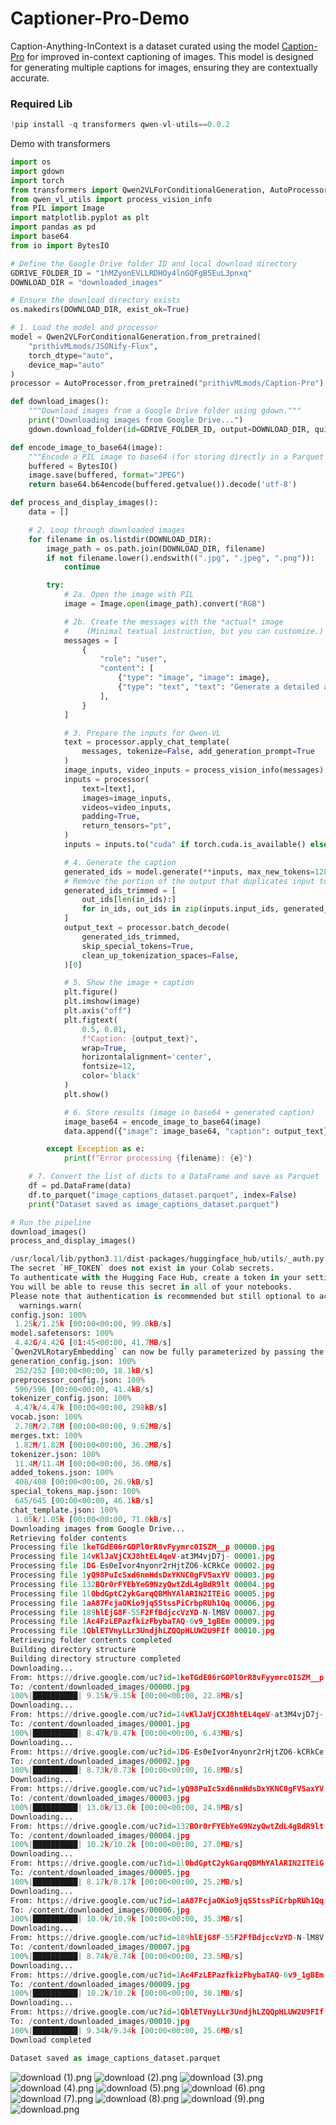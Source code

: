 # Captioner-Pro-Demo

Caption-Anything-InContext is a dataset curated using the model [Caption-Pro](https://huggingface.co/prithivMLmods/Caption-Pro) for improved in-context captioning of images. This model is designed for generating multiple captions for images, ensuring they are contextually accurate.

### Required Lib
```py
!pip install -q transformers qwen-vl-utils==0.0.2
```

Demo with transformers

```py
import os
import gdown
import torch
from transformers import Qwen2VLForConditionalGeneration, AutoProcessor
from qwen_vl_utils import process_vision_info
from PIL import Image
import matplotlib.pyplot as plt
import pandas as pd
import base64
from io import BytesIO

# Define the Google Drive folder ID and local download directory
GDRIVE_FOLDER_ID = "1hMZyonEVLLRDHOy4lnGQFgB5EuL3pnxq"
DOWNLOAD_DIR = "downloaded_images"

# Ensure the download directory exists
os.makedirs(DOWNLOAD_DIR, exist_ok=True)

# 1. Load the model and processor
model = Qwen2VLForConditionalGeneration.from_pretrained(
    "prithivMLmods/JSONify-Flux",
    torch_dtype="auto",
    device_map="auto"
)
processor = AutoProcessor.from_pretrained("prithivMLmods/Caption-Pro")

def download_images():
    """Download images from a Google Drive folder using gdown."""
    print("Downloading images from Google Drive...")
    gdown.download_folder(id=GDRIVE_FOLDER_ID, output=DOWNLOAD_DIR, quiet=False)

def encode_image_to_base64(image):
    """Encode a PIL image to base64 (for storing directly in a Parquet file)."""
    buffered = BytesIO()
    image.save(buffered, format="JPEG")
    return base64.b64encode(buffered.getvalue()).decode('utf-8')

def process_and_display_images():
    data = []

    # 2. Loop through downloaded images
    for filename in os.listdir(DOWNLOAD_DIR):
        image_path = os.path.join(DOWNLOAD_DIR, filename)
        if not filename.lower().endswith((".jpg", ".jpeg", ".png")):
            continue

        try:
            # 2a. Open the image with PIL
            image = Image.open(image_path).convert("RGB")

            # 2b. Create the messages with the *actual* image
            #    (Minimal textual instruction, but you can customize.)
            messages = [
                {
                    "role": "user",
                    "content": [
                        {"type": "image", "image": image},
                        {"type": "text", "text": "Generate a detailed and optimized caption for the given image."},
                    ],
                }
            ]

            # 3. Prepare the inputs for Qwen-VL
            text = processor.apply_chat_template(
                messages, tokenize=False, add_generation_prompt=True
            )
            image_inputs, video_inputs = process_vision_info(messages)
            inputs = processor(
                text=[text],
                images=image_inputs,
                videos=video_inputs,
                padding=True,
                return_tensors="pt",
            )
            inputs = inputs.to("cuda" if torch.cuda.is_available() else "cpu")

            # 4. Generate the caption
            generated_ids = model.generate(**inputs, max_new_tokens=128)
            # Remove the portion of the output that duplicates input tokens
            generated_ids_trimmed = [
                out_ids[len(in_ids):]
                for in_ids, out_ids in zip(inputs.input_ids, generated_ids)
            ]
            output_text = processor.batch_decode(
                generated_ids_trimmed,
                skip_special_tokens=True,
                clean_up_tokenization_spaces=False,
            )[0]

            # 5. Show the image + caption
            plt.figure()
            plt.imshow(image)
            plt.axis("off")
            plt.figtext(
                0.5, 0.01,
                f"Caption: {output_text}",
                wrap=True,
                horizontalalignment='center',
                fontsize=12,
                color='black'
            )
            plt.show()

            # 6. Store results (image in base64 + generated caption)
            image_base64 = encode_image_to_base64(image)
            data.append({"image": image_base64, "caption": output_text})

        except Exception as e:
            print(f"Error processing {filename}: {e}")

    # 7. Convert the list of dicts to a DataFrame and save as Parquet
    df = pd.DataFrame(data)
    df.to_parquet("image_captions_dataset.parquet", index=False)
    print("Dataset saved as image_captions_dataset.parquet")

# Run the pipeline
download_images()
process_and_display_images()
```

```python
/usr/local/lib/python3.11/dist-packages/huggingface_hub/utils/_auth.py:94: UserWarning: 
The secret `HF_TOKEN` does not exist in your Colab secrets.
To authenticate with the Hugging Face Hub, create a token in your settings tab (https://huggingface.co/settings/tokens), set it as secret in your Google Colab and restart your session.
You will be able to reuse this secret in all of your notebooks.
Please note that authentication is recommended but still optional to access public models or datasets.
  warnings.warn(
config.json: 100%
 1.25k/1.25k [00:00<00:00, 99.8kB/s]
model.safetensors: 100%
 4.42G/4.42G [01:45<00:00, 41.7MB/s]
`Qwen2VLRotaryEmbedding` can now be fully parameterized by passing the model config through the `config` argument. All other arguments will be removed in v4.46
generation_config.json: 100%
 252/252 [00:00<00:00, 18.1kB/s]
preprocessor_config.json: 100%
 596/596 [00:00<00:00, 41.4kB/s]
tokenizer_config.json: 100%
 4.47k/4.47k [00:00<00:00, 298kB/s]
vocab.json: 100%
 2.78M/2.78M [00:00<00:00, 9.62MB/s]
merges.txt: 100%
 1.82M/1.82M [00:00<00:00, 36.2MB/s]
tokenizer.json: 100%
 11.4M/11.4M [00:00<00:00, 36.0MB/s]
added_tokens.json: 100%
 408/408 [00:00<00:00, 26.9kB/s]
special_tokens_map.json: 100%
 645/645 [00:00<00:00, 46.1kB/s]
chat_template.json: 100%
 1.05k/1.05k [00:00<00:00, 71.0kB/s]
Downloading images from Google Drive...
Retrieving folder contents
Processing file 1keTGdE06rGOPl0rR8vFyymrc0ISZM__p 00000.jpg
Processing file 14vKlJaVjCXJ8htEL4qeV-at3M4vjD7j- 00001.jpg
Processing file 1DG-Es0eIvor4nyonr2rHjtZO6-kCRkCe 00002.jpg
Processing file 1yQ98PuIcSxd6nmHdsDxYKNC0gFV5axYV 00003.jpg
Processing file 132BOr0rFYEbYeG9NzyQwtZdL4gBdR9lt 00004.jpg
Processing file 1l0bdGptC2ykGarqQBMhYAlARIN2ITEiG 00005.jpg
Processing file 1aA87FcjaOKio9jqSStssPiCrbpRUh1Qq 00006.jpg
Processing file 189hlEjG8F-55F2FfBdjccVzYD-N-lM8V 00007.jpg
Processing file 1Ac4FzLEPazfkizFbybaTAQ-6v9_1gBEm 00009.jpg
Processing file 1QblETVnyLLr3UndjhLZQQpHLUW2U9FIf 00010.jpg
Retrieving folder contents completed
Building directory structure
Building directory structure completed
Downloading...
From: https://drive.google.com/uc?id=1keTGdE06rGOPl0rR8vFyymrc0ISZM__p
To: /content/downloaded_images/00000.jpg
100%|██████████| 9.15k/9.15k [00:00<00:00, 22.8MB/s]
Downloading...
From: https://drive.google.com/uc?id=14vKlJaVjCXJ8htEL4qeV-at3M4vjD7j-
To: /content/downloaded_images/00001.jpg
100%|██████████| 8.47k/8.47k [00:00<00:00, 6.43MB/s]
Downloading...
From: https://drive.google.com/uc?id=1DG-Es0eIvor4nyonr2rHjtZO6-kCRkCe
To: /content/downloaded_images/00002.jpg
100%|██████████| 8.73k/8.73k [00:00<00:00, 16.8MB/s]
Downloading...
From: https://drive.google.com/uc?id=1yQ98PuIcSxd6nmHdsDxYKNC0gFV5axYV
To: /content/downloaded_images/00003.jpg
100%|██████████| 13.0k/13.0k [00:00<00:00, 24.9MB/s]
Downloading...
From: https://drive.google.com/uc?id=132BOr0rFYEbYeG9NzyQwtZdL4gBdR9lt
To: /content/downloaded_images/00004.jpg
100%|██████████| 10.2k/10.2k [00:00<00:00, 27.0MB/s]
Downloading...
From: https://drive.google.com/uc?id=1l0bdGptC2ykGarqQBMhYAlARIN2ITEiG
To: /content/downloaded_images/00005.jpg
100%|██████████| 8.17k/8.17k [00:00<00:00, 25.2MB/s]
Downloading...
From: https://drive.google.com/uc?id=1aA87FcjaOKio9jqSStssPiCrbpRUh1Qq
To: /content/downloaded_images/00006.jpg
100%|██████████| 10.9k/10.9k [00:00<00:00, 35.3MB/s]
Downloading...
From: https://drive.google.com/uc?id=189hlEjG8F-55F2FfBdjccVzYD-N-lM8V
To: /content/downloaded_images/00007.jpg
100%|██████████| 8.74k/8.74k [00:00<00:00, 23.5MB/s]
Downloading...
From: https://drive.google.com/uc?id=1Ac4FzLEPazfkizFbybaTAQ-6v9_1gBEm
To: /content/downloaded_images/00009.jpg
100%|██████████| 10.2k/10.2k [00:00<00:00, 30.1MB/s]
Downloading...
From: https://drive.google.com/uc?id=1QblETVnyLLr3UndjhLZQQpHLUW2U9FIf
To: /content/downloaded_images/00010.jpg
100%|██████████| 9.34k/9.34k [00:00<00:00, 25.6MB/s]
Download completed

Dataset saved as image_captions_dataset.parquet
```

![download (1).png](https://cdn-uploads.huggingface.co/production/uploads/65bb837dbfb878f46c77de4c/tqBzqnq9of0DwUJx1Jaur.png)
![download (2).png](https://cdn-uploads.huggingface.co/production/uploads/65bb837dbfb878f46c77de4c/JBv1kAVXqQHMrzmac4AkC.png)
![download (3).png](https://cdn-uploads.huggingface.co/production/uploads/65bb837dbfb878f46c77de4c/LP3D7mR5k9tRLp9Tjl9O9.png)
![download (4).png](https://cdn-uploads.huggingface.co/production/uploads/65bb837dbfb878f46c77de4c/83KCJojE98PR6k5yu6LuL.png)
![download (5).png](https://cdn-uploads.huggingface.co/production/uploads/65bb837dbfb878f46c77de4c/ZJKxcz3SE1-lkc04aWVut.png)
![download (6).png](https://cdn-uploads.huggingface.co/production/uploads/65bb837dbfb878f46c77de4c/JahVRiRza9wBthbrhiOj4.png)
![download (7).png](https://cdn-uploads.huggingface.co/production/uploads/65bb837dbfb878f46c77de4c/W1oZbjSd2Gri7MRb5CnE8.png)
![download (8).png](https://cdn-uploads.huggingface.co/production/uploads/65bb837dbfb878f46c77de4c/QTtDGt2s20lmHn6bsqAHm.png)
![download (9).png](https://cdn-uploads.huggingface.co/production/uploads/65bb837dbfb878f46c77de4c/-3mEzMxLTA3J_Zo1cYTfj.png)
![download.png](https://cdn-uploads.huggingface.co/production/uploads/65bb837dbfb878f46c77de4c/gLDsD7nDknYx0APx3o3IN.png)
